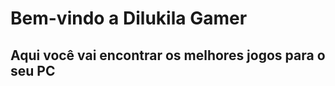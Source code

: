 <h1>Bem-vindo a Dilukila Gamer</h1>
<h2>Aqui você vai encontrar os melhores jogos para o seu PC</h2>
